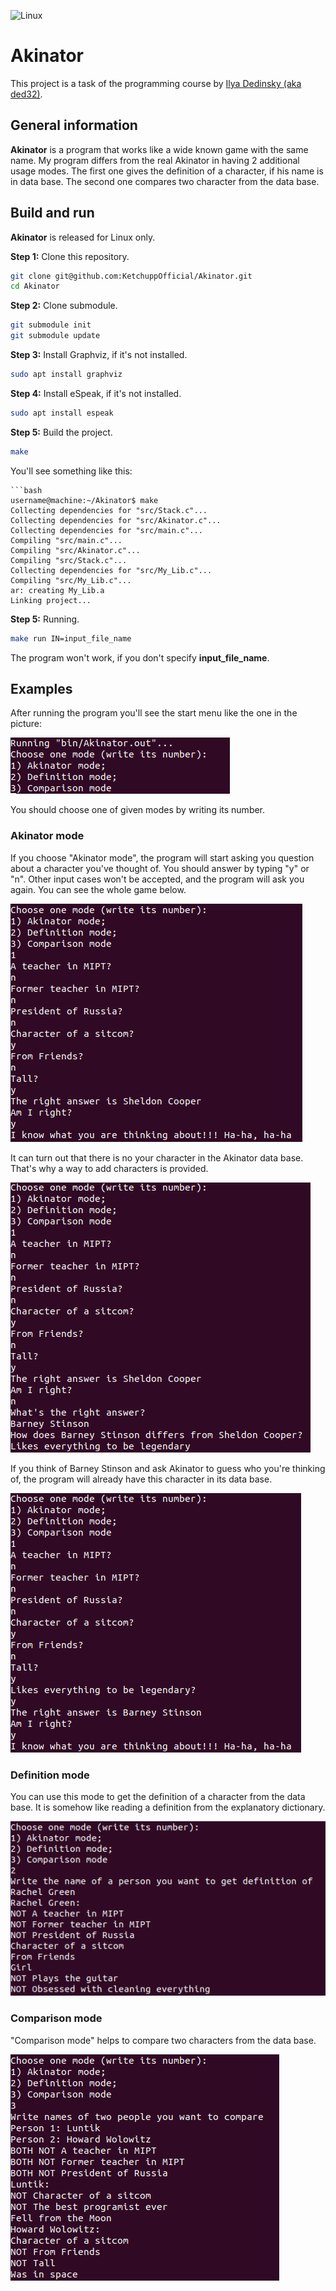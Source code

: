![Linux](https://img.shields.io/badge/Linux-FCC624?style=for-the-badge&logo=linux&logoColor=black)

# Akinator

This project is a task of the programming course by [Ilya Dedinsky (aka ded32)](https://github.com/ded32).

## General information

**Akinator** is a program that works like a wide known game with the same name. My program differs from the real Akinator in having 2 additional usage modes. The first one gives the definition of a character, if his name is in data base. The second one compares two character from the data base.

## Build and run

**Akinator** is released for Linux only.

**Step 1:** Clone this repository.
```bash
git clone git@github.com:KetchuppOfficial/Akinator.git
cd Akinator
```

**Step 2:** Clone submodule.
```bash
git submodule init
git submodule update
```

**Step 3:** Install Graphviz, if it's not installed.
```bash
sudo apt install graphviz
```

**Step 4:** Install eSpeak, if it's not installed.
```bash
sudo apt install espeak
```

**Step 5:** Build the project.
```bash
make
```

You'll see something like this:

```
```bash
username@machine:~/Akinator$ make
Collecting dependencies for "src/Stack.c"...
Collecting dependencies for "src/Akinator.c"...
Collecting dependencies for "src/main.c"...
Compiling "src/main.c"...
Compiling "src/Akinator.c"...
Compiling "src/Stack.c"...
Collecting dependencies for "src/My_Lib.c"...
Compiling "src/My_Lib.c"...
ar: creating My_Lib.a
Linking project...
```

**Step 5:** Running.
```bash
make run IN=input_file_name
```
The program won't work, if you don't specify **input_file_name**.

## Examples

After running the program you'll see the start menu like the one in the picture:

![menu](/examples/menu.png)

You should choose one of given modes by writing its number.

### Akinator mode

If you choose "Akinator mode", the program will start asking you question about a character you've thought of. You should answer by typing "y" or "n". Other input cases won't be accepted, and the program will ask you again. You can see the whole game below.

![akinator_mode](/examples/akinator_mode.png)

It can turn out that there is no your character in the Akinator data base. That's why a way to add characters is provided.

![add](/examples/add.png)

If you think of Barney Stinson and ask Akinator to guess who you're thinking of, the program will already have this character in its data base.

![after_adding](/examples/after_adding.png)

### Definition mode

You can use this mode to get the definition of a character from the data base. It is somehow like reading a definition from the explanatory dictionary.

![definition mode](/examples/definition_mode.png)

### Comparison mode

"Comparison mode" helps to compare two characters from the data base.

![comparison_mode](/examples/comparison_mode.png)
